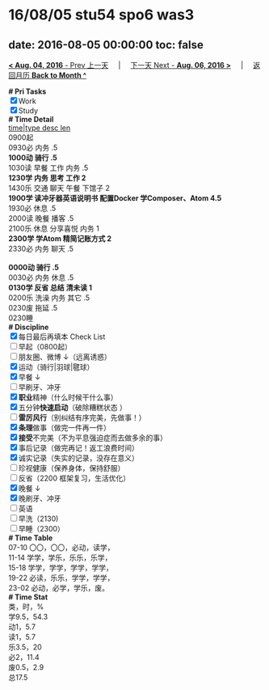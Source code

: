 # 16/08/05 stu54 spo6 was3

date: 2016-08-05 00:00:00
toc: false
---
[**< Aug. 04, 2016** - Prev 上一天](/lifelogs/2016/08/d04.html) &nbsp; &nbsp; | &nbsp; &nbsp; [下一天 Next - **Aug. 06, 2016 >**](/lifelogs/2016/08/d06.html) &nbsp; &nbsp; |  &nbsp; &nbsp; [返回月历 **Back to Month ^**](/lifelogs/2016/08/index.html)
<br/><div><b># Pri Tasks</b></div><div><input checked="true" type="checkbox"/>Work</div><div><input checked="true" type="checkbox"/>Study</div><div><div><b># Time Detail</b></div></div><div><u>time|type desc len</u></div><div>0900起</div><div>0930必 内务 .5</div><div><b>1000动 骑行 .5</b></div><div>1030读 早餐 工作 内务 .5</div><div><b>1230学 内务 思考 工作 2</b></div><div>1430乐 交通 聊天 午餐 下馆子 2</div><div><b>1900学 读冲牙器英语说明书 配置Docker 学Composer、Atom 4.5</b></div><div>1930必 休息 .5</div><div>2000读 晚餐 播客 .5</div><div>2100乐 休息 分享喜悦 内务 1</div><div><b>2300学 学Atom 精简记账方式 2</b></div><div>2330必 内务 聊天 .5</div><div><b><br/></b></div><div><b>0000动 骑行 .5</b></div><div>0030必 内务 休息 .5</div><div><b>0130学 反省 总结 清未读 1</b></div><div>0200乐 洗澡 内务 其它 .5</div><div>0230废 拖延 .5</div><div>0230睡</div><div><b># Discipline</b></div><div><input checked="true" type="checkbox"/>每日最后再填本 Check List</div><div><input type="checkbox"/>早起（0800起）</div><div><input type="checkbox"/>朋友圈、微博 ↓（远离诱惑）</div><div><input checked="true" type="checkbox"/>运动（骑行|羽球|毽球）</div><div><input checked="true" type="checkbox"/>早餐 ↓</div><div><input type="checkbox"/>早刷牙、冲牙</div><div><input checked="true" type="checkbox"/><b>职业</b>精神（什么时候干什么事）</div><div><input checked="true" type="checkbox"/>五分钟<b>快速启动</b>（破除糟糕状态 ）</div><div><input type="checkbox"/><b>雷厉风行</b>（别纠结有序完美，先做事！）</div><div><input checked="true" type="checkbox"/><b>条理</b>做事（做完一件再一件）</div><div><input checked="true" type="checkbox"/><b>接受</b>不完美（不为平息强迫症而去做多余的事）</div><div><div></div></div><div><input checked="true" type="checkbox"/>事后记录（做完再记！返工浪费时间）</div><div><input checked="true" type="checkbox"/>诚实记录（失实的记录，没存在意义）</div><div><div><input type="checkbox"/>珍视健康（保养身体，保持舒服）</div></div><div><input type="checkbox"/>反省（2200 框架复习，生活优化）</div><div><input checked="true" type="checkbox"/>晚餐 ↓</div><div><input checked="true" type="checkbox"/>晚刷牙、冲牙</div><div><input type="checkbox"/>英语</div><div><input type="checkbox"/>早洗（2130)</div><div><input type="checkbox"/>早睡（2300）</div><div><b># Time Table</b></div><div>07-10 〇〇，〇〇，必动，读学，</div><div>11-14 学学，学乐，乐乐，乐学，</div><div>15-18 学学，学学，学学，学学，</div><div>19-22 必读，乐乐，学学，学学，</div><div>23-02 必动，必学，学乐，废。</div><div><b># Time Stat</b></div><div>类，时，%</div><div>学9.5，54.3</div><div>动1，5.7</div><div>读1，5.7</div><div>乐3.5，20</div><div>必2，11.4</div><div>废0.5，2.9</div><div>总17.5</div>

